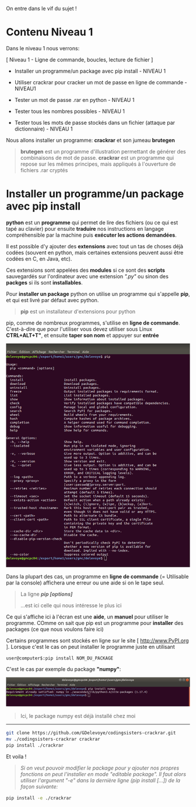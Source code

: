 On entre dans le vif du sujet !

# Contenu Niveau 1

Dans le niveau 1 nous verrons:

[ Niveau 1 - Ligne de commande, boucles, lecture de fichier ]

  - Installer un programme/un package avec pip install - NIVEAU 1

  - Utiliser crackrar pour cracker un mot de passe en ligne de commande - NIVEAU1

  - Tester un mot de passe .rar en python - NIVEAU 1

  - Tester tous les nombres possibles - NIVEAU 1

  - Tester tous les mots de passe stockés dans un fichier (attaque par dictionnaire) - NIVEAU 1


Nous allons installer un programme: **crackrar** et son jumeau **brutegen**

> **brutegen** est un programme d'illustration permettant de générer des combinaisons de mot de passe. **crackrar** est un programme qui repose sur les mêmes principes, mais appliqués à l'ouverture de fichiers .rar cryptés

# Installer un programme/un package avec pip install

**python** est un **programme** qui permet de lire des fichiers (ou ce qui est tapé au clavier) pour ensuite **traduire** nos instructions en langage compréhensible par la machine puis **exécuter les actions demandées**. 

Il est possible d'y ajouter des **extensions** avec tout un tas de choses déjà codées (souvent en python, mais certaines extensions peuvent aussi être codées en C, en Java, etc). 

Ces extensions sont appelées des **modules** si ce sont des **scripts** sauvegardés sur l'ordinateur avec une extension *".py"* ou sinon des  **packges** si ils sont **installables**. 

Pour **installer un package** python on utilise un programme qui s'appelle **pip**, et qui est livré par défaut avec python.


> **pip** est un installateur d'extensions pour python


pip, comme de nombreux programmes, s'utilise en **ligne de commande**. C'est-à-dire que pour l'utiliser vous devez utiliser sous Linux **CTRL+ALT+T"**, et ensuite **taper son nom** et appuyer sur **entrée**


![alt text](https://raw.githubusercontent.com/GDelevoye/codingsisters-crackrar/master/images/Capture%20d%E2%80%99%C3%A9cran%20de%202020-01-10%2017-29-38.png)


Dans la plupart des cas, un programme en **ligne de commande** (= Utilisable par la console) affichera une erreur ou une aide si on le tape seul.

> La ligne ***pip <command> [options]***
>
> ...est ici celle qui nous intéresse le plus ici

Ce qui s'affiche ici à l'écran est une **aide**, un **manuel** pour utiliser le programme. COmme on sait que pip est un programme pour **installer** des packages (ce que nous voulons faire ici)

Certains programmes sont stockés en ligne sur le site [ http://www.PyPI.org ]. Lorsque c'est le cas on peut installer le programme juste en utilisant

```console
user@computer$:pip install NOM_DU_PACKAGE
```

C'est le cas par exemple du package **"numpy"**:

![alt text](https://raw.githubusercontent.com/GDelevoye/codingsisters-crackrar/master/images/Capture%20d%E2%80%99%C3%A9cran%20de%202020-01-10%2017-26-59.png)

> Ici, le package numpy est déjà installé chez moi

----------------


```bash
git clone https://github.com/GDelevoye/codingsisters-crackrar.git
mv ./codingsisters-crackrar crackrar
pip install ./crackrar
```

Et voila !

>
>*Si on veut pouvoir modifier le package pour y ajouter nos propres fonctions on peut l'installer en mode "editable package". Il faut alors utiliser l'argument "-e" dans la dernière ligne (pip install [...]) de la façon suivante:*
>
>

```bash
pip install -e ./crackrar
```
